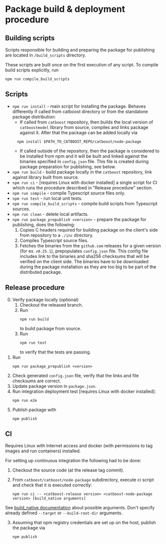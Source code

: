 # Package build & deployment procedure

## Building scripts

Scripts responsible for building and preparing the package for publishing are located in `/build_scripts` directory.

These scripts are built once on the first execution of any script.  To compile build scripts explicitly, run
```
npm run compile_build_scripts
```

## Scripts

- `npm run install` - main script for installing the package. Behaves differently if called from catboost directory or from the standalone package distribution:
  - If called from `catboost` repository, then builds the local version of `catboostmodel` library from source, compiles and links package against it. After that the package can be added locally via
  ```
    npm install $PATH_TO_CATBOOST_REPO/catboost/node-package
  ```
  - If called outside of the repository, then the package is considered to be installed from npm and it will be built and linked against the binaries specified in `config.json` file. This file is created during package preparation for publishing, see below.
- `npm run build` - build package locally in the `catboost` repository, link against library built from source.
- `npm run ci` - \[requires Linux with docker installed\] a single script for CI which runs the procedure described in "Release procedure" section.
- `npm run compile` - compile Typescript source files only.
- `npm run test` - run local unit tests.
- `npm run compile_build_scripts` - compile build scripts from Typescript sources.
- `npm run clean` - delete local artifacts.
- `npm run package_prepublish <version>` - prepare the package for publishing, does the following:
    1. Copies C headers required for building package on the client's side from repository to a `./inc` directory.
    2. Compiles Typescript source files.
    3. Fetches the binaries from the `github.com` releases for a given version (for ex. `v0.25.1`), prepopulates `config.json` file. This config file includes link to the binaries and sha256 checksums that will be verified on the client side. The binaries have to be downloaded during the package installation as they are too big to be part of the distributed package.

## Release procedure

0. Verify package locally (optional)
   1. Checkout the released branch.
   2. Run
        ```
        npm run build
        ```
        to build package from source.
   3. Run
        ```
        npm run test
        ```
        to verify that the tests are passing.
1. Run
    ```
    npm run package_prepublish <version>
    ```
2. Check generated `config.json` file, verify that the links and file checksums are correct.
3. Update package version in `package.json`.
4. Run integration deployment test \[requires Linux with docker installed\]:
    ```
    npm run e2e
    ```
5. Publish package with
   ```
   npm publish
   ```

## CI

Requires Linux with Internet access and docker (with permissions to tag images and run containers) installed.

For setting up continuous integration the following had to be done:

1. Checkout the source code (at the release tag commit).

2. From `catboost/catboost/node-package` subdirectory, execute ci script and check that it is executed correctly:
   ```
   npm run ci -- <catboost-release version> <catboost-node-package version> [build_native arguments]
   ```
  See [build_native documentation](https://catboost.ai/docs/en/installation/build-native-artifacts#build-build-native) about possible arguments. Don't specify already defined `--target` or `--build-root-dir` arguments.

3. Assuming that npm registry credentials are set up on the host, publish the package via
   ```
   npm publish
   ```
